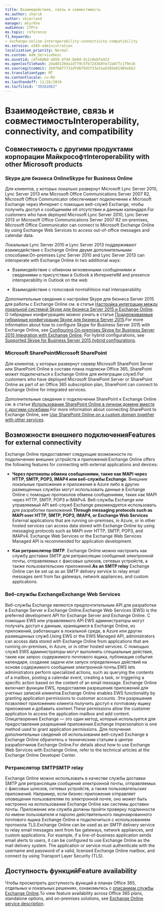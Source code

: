 ```yaml
---
title: Взаимодействие, связь и совместимость
ms.author: sharik
author: skjerland
manager: mnirkhe
audience: ITPro
ms.topic: reference
f1_keywords:
- exchange-online-interoperability-connectivity-compatibility
ms.service: o365-administration
localization_priority: Normal
ms.custom: Adm_ServiceDesc
ms.assetid: cdfe686d-a059-4f4d-bb8d-9c2c0ebfa423
ms.openlocfilehash: 2da88139da1d779c5fb72d3b8fe72a077c1f9e16
ms.sourcegitcommit: 2b9f68f7731dfd6f9d3f33e31e6303e81985ebb2
ms.translationtype: MT
ms.contentlocale: ru-RU
ms.lasthandoff: 11/26/2019
ms.locfileid: "39262662"
---
```

# <a name="interoperability-connectivity-and-compatibility"></a><span data-ttu-id="f1369-102">Взаимодействие, связь и совместимость</span><span class="sxs-lookup"><span data-stu-id="f1369-102">Interoperability, connectivity, and compatibility</span></span>

## <a name="interoperability-with-other-microsoft-products"></a><span data-ttu-id="f1369-103">Совместимость с другими продуктами корпорации Майкрософт</span><span class="sxs-lookup"><span data-stu-id="f1369-103">Interoperability with other Microsoft products</span></span>

### <a name="skype-for-business-online"></a><span data-ttu-id="f1369-104">Skype для бизнеса Online</span><span class="sxs-lookup"><span data-stu-id="f1369-104">Skype for Business Online</span></span>

<span data-ttu-id="f1369-105">Для клиентов, у которых локально развернут Microsoft Lync Server 2010, Lync Server 2013 или Microsoft Office Communications Server 2007 R2, Microsoft Office Communicator обеспечивает подключение к Microsoft Exchange через Интернет с помощью веб-служб Exchange, чтобы получить доступ к сообщениям об отсутствии и данным календаря.</span><span class="sxs-lookup"><span data-stu-id="f1369-105">For customers who have deployed Microsoft Lync Server 2010, Lync Server 2013 or Microsoft Office Communications Server 2007 R2 on-premises, Microsoft Office Communicator can connect to Microsoft Exchange Online by using Exchange Web Services to access out-of-office messages and calendar data.</span></span>
  
<span data-ttu-id="f1369-106">Локальные Lync Server 2010 и Lync Server 2013 поддерживают взаимодействие с Exchange Online двумя дополнительными способами:</span><span class="sxs-lookup"><span data-stu-id="f1369-106">On-premises Lync Server 2010 and Lync Server 2013 can interoperate with Exchange Online in two additional ways:</span></span>
  
- <span data-ttu-id="f1369-107">Взаимодействие с обменом мгновенными сообщениями и сведениями о присутствии в Outlook в Интернете</span><span class="sxs-lookup"><span data-stu-id="f1369-107">IM and presence interoperability in Outlook on the web</span></span>
    
- <span data-ttu-id="f1369-108">Взаимодействие с голосовой почтой</span><span class="sxs-lookup"><span data-stu-id="f1369-108">Voice mail interoperability</span></span>
    
<span data-ttu-id="f1369-p101">Дополнительные сведения о настройке Skype для бизнеса Server 2015 для работы с Exchange Online см. в статье [Настройка интеграции между локальной системой Skype для бизнеса Server 2015 и Exchange Online](https://go.microsoft.com/fwlink/p/?LinkId=271804). О гибридных конфигурациях можно узнать в статье [Поддерживаемые гибридные конфигурации Skype для бизнеса Server 2015](https://go.microsoft.com/fwlink/?LinkID=513084).</span><span class="sxs-lookup"><span data-stu-id="f1369-p101">For more information about how to configure Skype for Business Server 2015 with Exchange Online, see [Configuring On-premises Skype for Business Server 2015 Integration with Exchange Online](https://go.microsoft.com/fwlink/p/?LinkId=271804). For hybrid configurations, see [Supported Skype for Business Server 2015 hybrid configurations](https://go.microsoft.com/fwlink/?LinkID=513084).</span></span>
  
### <a name="microsoft-sharepoint"></a><span data-ttu-id="f1369-111">Microsoft SharePoint</span><span class="sxs-lookup"><span data-stu-id="f1369-111">Microsoft SharePoint</span></span>

<span data-ttu-id="f1369-112">Для клиентов, у которых развернут сервер Microsoft SharePoint Server или SharePoint Online в составе плана подписки Office 365, SharePoint может подключаться к Exchange Online для интеграции служб.</span><span class="sxs-lookup"><span data-stu-id="f1369-112">For customers who have deployed Microsoft SharePoint Server or SharePoint Online as part of an Office 365 subscription plan, SharePoint can connect to Exchange Online for integrated services.</span></span>
  
<span data-ttu-id="f1369-113">Дополнительные сведения о подключении SharePoint к Exchange Online см. в статье [Использование SharePoint Online в личном домене вместе с другими службами](https://go.microsoft.com/fwlink/?LinkId=271805).</span><span class="sxs-lookup"><span data-stu-id="f1369-113">For more information about connecting SharePoint to Exchange Online, see [Use SharePoint Online on a custom domain together with other services](https://go.microsoft.com/fwlink/?LinkId=271805).</span></span>
  
## <a name="features-for-external-connectivity"></a><span data-ttu-id="f1369-114">Возможности внешнего подключения</span><span class="sxs-lookup"><span data-stu-id="f1369-114">Features for external connectivity</span></span>

<span data-ttu-id="f1369-115">Exchange Online предоставляет следующие возможности по подключению внешних устройств и приложений:</span><span class="sxs-lookup"><span data-stu-id="f1369-115">Exchange Online offers the following features for connecting with external applications and devices:</span></span>
  
- <span data-ttu-id="f1369-p102">**Через протоколы обмена сообщениями, такие как MAPI через HTTP, SMTP, POP3, IMAP4 или веб-службы Exchange**. Внешние локальные приложения и приложения в Azure либо в других размещенных службах могут использовать данные в Exchange Online с помощью протоколов обмена сообщениями, таких как MAPI через HTTP, SMTP, POP3 и IMAPv4. Веб-службы Exchange или управляемый API веб-служб Exchange рекомендуется использовать для разработки приложений.</span><span class="sxs-lookup"><span data-stu-id="f1369-p102">**Through messaging protocols such as MAPI over HTTP, SMTP, POP3, IMAP4, or Exchange Web Services** External applications that are running on-premises, in Azure, or in other hosted services can access data stored with Exchange Online by using messaging protocols such as MAPI over HTTP, SMTP, POP3, and IMAPv4. Exchange Web Services or the Exchange Web Services Managed API is recommended for application development.</span></span> 
    
- <span data-ttu-id="f1369-118">**Как ретранслятор SMTP**. Exchange Online можно настроить как службу доставки SMTP для ретрансляции сообщений электронной почты, отправляемых с факсовых шлюзов, сетевых устройств, а также пользовательских приложений.</span><span class="sxs-lookup"><span data-stu-id="f1369-118">**As an SMTP relay** Exchange Online can be set up as an SMTP delivery service to relay email messages sent from fax gateways, network appliances, and custom applications.</span></span> 
    
### <a name="exchange-web-services"></a><span data-ttu-id="f1369-119">Веб-службы Exchange</span><span class="sxs-lookup"><span data-stu-id="f1369-119">Exchange Web Services</span></span>

<span data-ttu-id="f1369-120">Веб-службы Exchange являются предпочтительным API для разработки в Exchange Server и Exchange Online.</span><span class="sxs-lookup"><span data-stu-id="f1369-120">Exchange Web Services (EWS) is the preferred development API for Exchange Server and Exchange Online.</span></span> <span data-ttu-id="f1369-121">С помощью EWS или управляемого API EWS администраторы могут получать доступ к данным, хранящимся в Exchange Online, из приложений, работающих в локальной среде, в Azure или других размещенных служб.</span><span class="sxs-lookup"><span data-stu-id="f1369-121">Using EWS or the EWS Managed API, administrators can access data stored with Exchange Online from applications that are running on-premises, in Azure, or in other hosted services.</span></span> <span data-ttu-id="f1369-122">С помощью служб EWS администраторы могут выполнять специальные действия, такие как запрос содержимого почтового ящика, публикация события календаря, создание задачи или запуск определенных действий на основе содержимого сообщения электронной почты.</span><span class="sxs-lookup"><span data-stu-id="f1369-122">EWS lets administrators perform specialized actions, such as querying the contents of a mailbox, posting a calendar event, creating a task, or triggering a specific action based on the content of an email message.</span></span> <span data-ttu-id="f1369-123">Exchange Online включает функции EWS, предоставляя разрешения приложений для учетных записей клиентов.</span><span class="sxs-lookup"><span data-stu-id="f1369-123">Exchange Online enables EWS functionality by granting application permissions to customer accounts.</span></span> <span data-ttu-id="f1369-124">Эти разрешения позволяют приложению клиента получить доступ к почтовому ящику приложения и добавить контент.</span><span class="sxs-lookup"><span data-stu-id="f1369-124">These permissions allow the customer application to access the application mailbox and add content.</span></span> <span data-ttu-id="f1369-125">Олицетворение Exchange — это один метод, который используется для предоставления разрешений приложения.</span><span class="sxs-lookup"><span data-stu-id="f1369-125">Exchange Impersonation is one method used to grant application permissions.</span></span> <span data-ttu-id="f1369-126">Для получения дополнительных сведений об использовании веб-служб Exchange в Exchange Online обратитесь к техническим статьям в центре разработчиков Exchange Online.</span><span class="sxs-lookup"><span data-stu-id="f1369-126">For details about how to use Exchange Web Services with Exchange Online, refer to the technical articles at the Exchange Online Developer Center.</span></span>
  
### <a name="smtp-relay"></a><span data-ttu-id="f1369-127">Ретранслятор SMTP</span><span class="sxs-lookup"><span data-stu-id="f1369-127">SMTP relay</span></span>

<span data-ttu-id="f1369-p104">Exchange Online можно использовать в качестве службы доставки SMTP для ретрансляции сообщений электронной почты, отправляемых с факсовых шлюзов, сетевых устройств, а также пользовательских приложений. Например, если бизнес-приложение отправляет оповещения пользователям по электронной почте, оно может быть настроено на использование Exchange Online как системы доставки почты. Приложение или служба должны пройти проверку подлинности по имени пользователя и паролю действительного лицензированного почтового ящика Exchange Online и подключиться с использованием протокола TLS.</span><span class="sxs-lookup"><span data-stu-id="f1369-p104">Exchange Online can be used as an SMTP delivery service to relay email messages sent from fax gateways, network appliances, and custom applications. For example, if a line-of-business application sends email alerts to users, it can be configured to use Exchange Online as the mail delivery system. The application or service must authenticate with the username and password of a valid, licensed Exchange Online mailbox, and connect by using Transport Layer Security (TLS).</span></span>
  
## <a name="feature-availability"></a><span data-ttu-id="f1369-131">Доступность функций</span><span class="sxs-lookup"><span data-stu-id="f1369-131">Feature availability</span></span>

<span data-ttu-id="f1369-132">Чтобы просмотреть доступность функций в планах Office 365, отдельных и локальных решениях, ознакомьтесь с [описанием службы Exchange Online](exchange-online-service-description.md).</span><span class="sxs-lookup"><span data-stu-id="f1369-132">To view feature availability across Office 365 plans, standalone options, and on-premises solutions, see [Exchange Online service description](exchange-online-service-description.md).</span></span>
  

